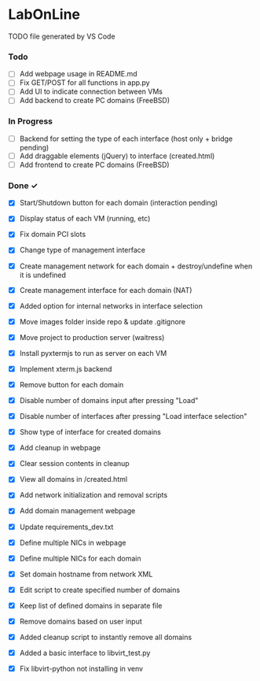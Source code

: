 # LabOnLine

TODO file generated by VS Code

### Todo

- [ ] Add webpage usage in README.md  
- [ ] Fix GET/POST for all functions in app.py  
- [ ] Add UI to indicate connection between VMs  
- [ ] Add backend to create PC domains (FreeBSD)  

### In Progress

- [ ] Backend for setting the type of each interface (host only + bridge pending)  
- [ ] Add draggable elements (jQuery) to interface (created.html)  
- [ ] Add frontend to create PC domains (FreeBSD)  

### Done ✓

- [x] Start/Shutdown button for each domain (interaction pending)  
- [x] Display status of each VM (running, etc)  
- [x] Fix domain PCI slots  
- [x] Change type of management interface  
- [x] Create management network for each domain + destroy/undefine when it is undefined  
- [x] Create management interface for each domain (NAT)  
- [x] Added option for internal networks in interface selection  
- [x] Move images folder inside repo & update .gitignore  
- [x] Move project to production server (waitress)  
- [x] Install pyxtermjs to run as server on each VM  
- [x] Implement xterm.js backend  
- [x] Remove button for each domain  
- [x] Disable number of domains input after pressing "Load"  
- [x] Disable number of interfaces after pressing "Load interface selection"  
- [x] Show type of interface for created domains  
- [x] Add cleanup in webpage  
- [x] Clear session contents in cleanup  
- [x] View all domains in /created.html  
- [x] Add network initialization and removal scripts  
- [x] Add domain management webpage  
- [x] Update requirements_dev.txt  
- [x] Define multiple NICs in webpage  
- [x] Define multiple NICs for each domain  
- [x] Set domain hostname from network XML  
- [x] Edit script to create specified number of domains  
- [x] Keep list of defined domains in separate file  
- [x] Remove domains based on user input  
- [x] Added cleanup script to instantly remove all domains  
- [x] Added a basic interface to libvirt_test.py  
- [x] Fix libvirt-python not installing in venv  


